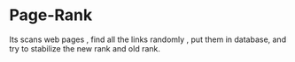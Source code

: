 # Page-Rank

Its scans web pages , find all the links randomly , put them in database, and try to stabilize the new rank and old rank.
